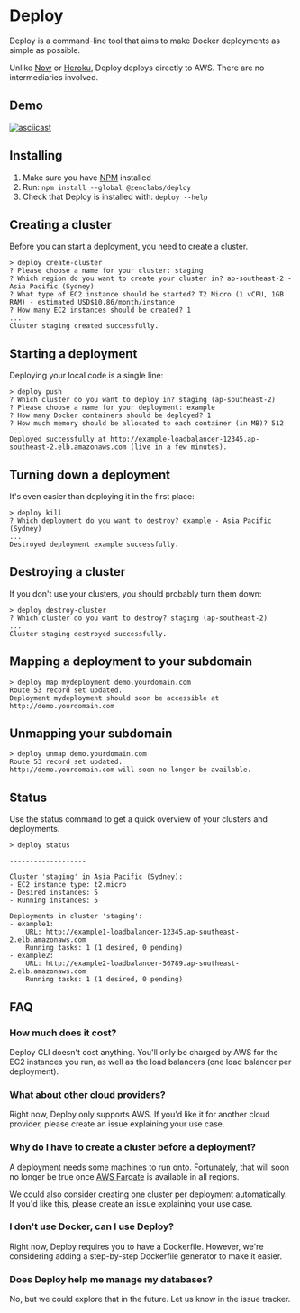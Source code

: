 # Deploy

Deploy is a command-line tool that aims to make Docker deployments as simple as possible.

Unlike [Now](https://zeit.co/now) or [Heroku](https://devcenter.heroku.com/articles/heroku-cli), Deploy deploys directly to AWS. There are no intermediaries involved.

## Demo

[![asciicast](https://asciinema.org/a/153571.png)](https://asciinema.org/a/153571?speed=1.7&rows=30)

## Installing

1. Make sure you have [NPM](https://www.npmjs.com/get-npm) installed
2. Run: `npm install --global @zenclabs/deploy`
3. Check that Deploy is installed with: `deploy --help`

## Creating a cluster

Before you can start a deployment, you need to create a cluster.

```shell
> deploy create-cluster
? Please choose a name for your cluster: staging
? Which region do you want to create your cluster in? ap-southeast-2 - Asia Pacific (Sydney)
? What type of EC2 instance should be started? T2 Micro (1 vCPU, 1GB RAM) - estimated USD$10.86/month/instance
? How many EC2 instances should be created? 1
...
Cluster staging created successfully.
```

## Starting a deployment

Deploying your local code is a single line:

```shell
> deploy push
? Which cluster do you want to deploy in? staging (ap-southeast-2)
? Please choose a name for your deployment: example
? How many Docker containers should be deployed? 1
? How much memory should be allocated to each container (in MB)? 512
...
Deployed successfully at http://example-loadbalancer-12345.ap-southeast-2.elb.amazonaws.com (live in a few minutes).
```

## Turning down a deployment

It's even easier than deploying it in the first place:

```shell
> deploy kill
? Which deployment do you want to destroy? example - Asia Pacific (Sydney)
...
Destroyed deployment example successfully.
```

## Destroying a cluster

If you don't use your clusters, you should probably turn them down:

```shell
> deploy destroy-cluster
? Which cluster do you want to destroy? staging (ap-southeast-2)
...
Cluster staging destroyed successfully.
```

## Mapping a deployment to your subdomain

```shell
> deploy map mydeployment demo.yourdomain.com
Route 53 record set updated.
Deployment mydeployment should soon be accessible at http://demo.yourdomain.com
```

## Unmapping your subdomain

```shell
> deploy unmap demo.yourdomain.com
Route 53 record set updated.
http://demo.yourdomain.com will soon no longer be available.
```

## Status

Use the status command to get a quick overview of your clusters and deployments.

```
> deploy status

-------------------

Cluster 'staging' in Asia Pacific (Sydney):
- EC2 instance type: t2.micro
- Desired instances: 5
- Running instances: 5

Deployments in cluster 'staging':
- example1:
    URL: http://example1-loadbalancer-12345.ap-southeast-2.elb.amazonaws.com
    Running tasks: 1 (1 desired, 0 pending)
- example2:
    URL: http://example2-loadbalancer-56789.ap-southeast-2.elb.amazonaws.com
    Running tasks: 1 (1 desired, 0 pending)
```

## FAQ

### How much does it cost?

Deploy CLI doesn't cost anything. You'll only be charged by AWS for the EC2 instances you run, as well as the load balancers (one load balancer per deployment).

### What about other cloud providers?

Right now, Deploy only supports AWS. If you'd like it for another cloud provider, please create an issue explaining your use case.

### Why do I have to create a cluster before a deployment?

A deployment needs some machines to run onto. Fortunately, that will soon no longer be true once [AWS Fargate](https://aws.amazon.com/fargate/) is available in all regions.

We could also consider creating one cluster per deployment automatically. If you'd like this, please create an issue explaining your use case.

### I don't use Docker, can I use Deploy?

Right now, Deploy requires you to have a Dockerfile. However, we're considering adding a step-by-step Dockerfile generator to make it easier.

### Does Deploy help me manage my databases?

No, but we could explore that in the future. Let us know in the issue tracker.

